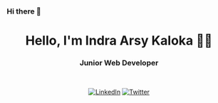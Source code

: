 ### Hi there 👋
<h1 align="center"> Hello, I'm Indra Arsy Kaloka 👨‍💻 </h1>

<h3 align="center">  Junior Web Developer </h3> <br>

<p align="center"> 
<a href="https://www.linkedin.com/in/indra-arsy-3a8859157/"><img alt="LinkedIn" src="https://img.shields.io/badge/-Indra_Arsy_Kaloka-blue?style=flat-square&logo=Linkedin&logoColor=white&link=https://www.linkedin.com/in/sulthannk/"></a>
<a href="https://twitter.com/indraarsyk"><img alt="Twitter" src="https://img.shields.io/badge/-IndraArsyK-1ca0f1?style=flat-square&logo=twitter&logoColor=white&link=https://twitter.com/SulthanNK"></a>
</p>
<!--
**indraarsy/indraarsy** is a ✨ _special_ ✨ repository because its `README.md` (this file) appears on your GitHub profile.

Here are some ideas to get you started:

- 🔭 I’m currently working on ...
- 🌱 I’m currently learning ...
- 👯 I’m looking to collaborate on ...
- 🤔 I’m looking for help with ...
- 💬 Ask me about ...
- 📫 How to reach me: ...
- 😄 Pronouns: ...
- ⚡ Fun fact: ...
-->
